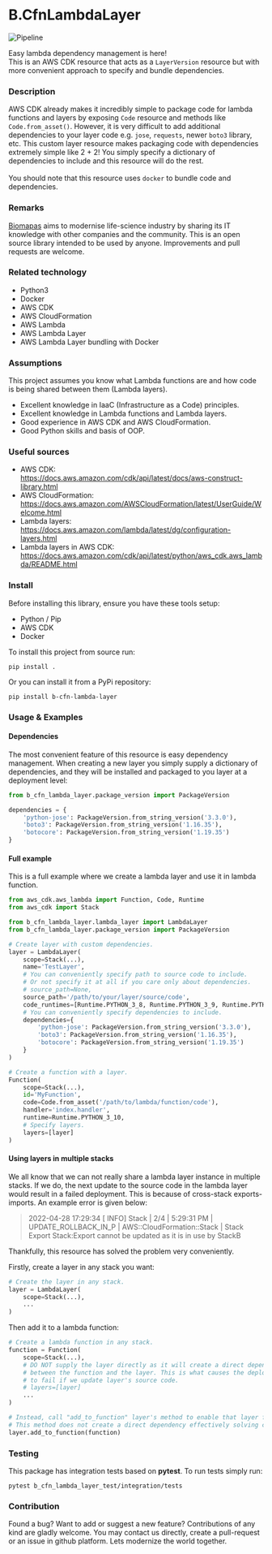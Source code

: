 # B.CfnLambdaLayer

![Pipeline](https://github.com/Biomapas/B.CfnLambdaLayer/workflows/Pipeline/badge.svg?branch=master)

Easy lambda dependency management is here!<br> This is an AWS CDK resource that acts as a
`LayerVersion` resource but with more convenient approach to specify and bundle dependencies.

### Description

AWS CDK already makes it incredibly simple to package code for lambda functions and 
layers by exposing `Code` resource and methods like `Code.from_asset()`. However, it is very
difficult to add additional dependencies to your layer code e.g. `jose`, `requests`, newer `boto3` library, etc.
This custom layer resource makes packaging code with dependencies extremely simple like 2 + 2! You 
simply specify a dictionary of dependencies to include and this resource will do the rest.
<br><br>
You should note that this resource uses `docker` to bundle code and dependencies.

### Remarks

[Biomapas](https://www.biomapas.com/) aims to modernise life-science industry by sharing its IT knowledge with other companies and the community. 
This is an open source library intended to be used by anyone. 
Improvements and pull requests are welcome. 

### Related technology

- Python3
- Docker
- AWS CDK
- AWS CloudFormation
- AWS Lambda
- AWS Lambda Layer
- AWS Lambda Layer bundling with Docker

### Assumptions

This project assumes you know what Lambda functions are and how code is being shared between them
(Lambda layers). 

- Excellent knowledge in IaaC (Infrastructure as a Code) principles.
- Excellent knowledge in Lambda functions and Lambda layers.  
- Good experience in AWS CDK and AWS CloudFormation.
- Good Python skills and basis of OOP.

### Useful sources

- AWS CDK:<br>https://docs.aws.amazon.com/cdk/api/latest/docs/aws-construct-library.html
- AWS CloudFormation:<br>https://docs.aws.amazon.com/AWSCloudFormation/latest/UserGuide/Welcome.html
- Lambda layers:<br>https://docs.aws.amazon.com/lambda/latest/dg/configuration-layers.html
- Lambda layers in AWS CDK:<br>https://docs.aws.amazon.com/cdk/api/latest/python/aws_cdk.aws_lambda/README.html

### Install

Before installing this library, ensure you have these tools setup:

- Python / Pip
- AWS CDK
- Docker

To install this project from source run:

```
pip install .
```


Or you can install it from a PyPi repository:

```
pip install b-cfn-lambda-layer
```


### Usage & Examples

#### Dependencies

The most convenient feature of this resource is easy dependency management. When creating a new layer
you simply supply a dictionary of dependencies, and they will be installed and packaged to you layer
at a deployment level:

```python
from b_cfn_lambda_layer.package_version import PackageVersion

dependencies = {
    'python-jose': PackageVersion.from_string_version('3.3.0'),
    'boto3': PackageVersion.from_string_version('1.16.35'),
    'botocore': PackageVersion.from_string_version('1.19.35')
}
```

#### Full example

This is a full example where we create a lambda layer and use it in lambda function.

```python
from aws_cdk.aws_lambda import Function, Code, Runtime
from aws_cdk import Stack

from b_cfn_lambda_layer.lambda_layer import LambdaLayer
from b_cfn_lambda_layer.package_version import PackageVersion

# Create layer with custom dependencies.
layer = LambdaLayer(
    scope=Stack(...),
    name='TestLayer',
    # You can conveniently specify path to source code to include.
    # Or not specify it at all if you care only about dependencies.
    # source_path=None,
    source_path='/path/to/your/layer/source/code',
    code_runtimes=[Runtime.PYTHON_3_8, Runtime.PYTHON_3_9, Runtime.PYTHON_3_10],
    # You can conveniently specify dependencies to include.
    dependencies={
        'python-jose': PackageVersion.from_string_version('3.3.0'),
        'boto3': PackageVersion.from_string_version('1.16.35'),
        'botocore': PackageVersion.from_string_version('1.19.35')
    }
)

# Create a function with a layer.
Function(
    scope=Stack(...),
    id='MyFunction',
    code=Code.from_asset('/path/to/lambda/function/code'),
    handler='index.handler',
    runtime=Runtime.PYTHON_3_10,
    # Specify layers.
    layers=[layer]
)
```

#### Using layers in multiple stacks

We all know that we can not really share a lambda layer instance in multiple
stacks. If we do, the next update to the source code in the lambda layer would 
result in a failed deployment. 
This is because of cross-stack exports-imports. An example error  is given below:

> 2022-04-28 17:29:34 [    INFO] Stack | 2/4 | 5:29:31 PM | UPDATE_ROLLBACK_IN_P | AWS::CloudFormation::Stack | Stack Export Stack:Export cannot be updated as it is in use by StackB

Thankfully, this resource has solved the problem very conveniently. 

Firstly, create a layer in any stack you want:

```python
# Create the layer in any stack.
layer = LambdaLayer(
    scope=Stack(...),
    ...
)
```

Then add it to a lambda function:

```python
# Create a lambda function in any stack.
function = Function(
    scope=Stack(...),
    # DO NOT supply the layer directly as it will create a direct dependency
    # between the function and the layer. This is what causes the deployments
    # to fail if we update layer's source code.
    # layers=[layer]
    ...
)

# Instead, call "add_to_function" layer's method to enable that layer for the function.
# This method does not create a direct dependency effectively solving cross-stack problems.
layer.add_to_function(function)
```

### Testing

This package has integration tests based on **pytest**.
To run tests simply run:

```
pytest b_cfn_lambda_layer_test/integration/tests
```

### Contribution

Found a bug? Want to add or suggest a new feature? 
Contributions of any kind are gladly welcome. 
You may contact us directly, create a pull-request or an issue in github platform. 
Lets modernize the world together.
